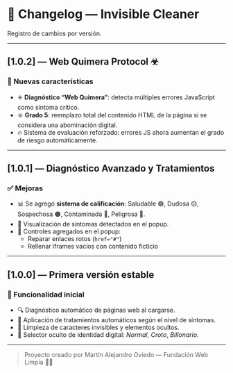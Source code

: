 # 🧾 Changelog — Invisible Cleaner

Registro de cambios por versión.

---

## [1.0.2] — Web Quimera Protocol ☣

### 🚀 Nuevas características
- ✳️ **Diagnóstico “Web Quimera”**: detecta múltiples errores JavaScript como síntoma crítico.
- ☣️ **Grado 5**: reemplazo total del contenido HTML de la página si se considera una abominación digital.
- 🔥 Sistema de evaluación reforzado: errores JS ahora aumentan el grado de riesgo automáticamente.

---

## [1.0.1] — Diagnóstico Avanzado y Tratamientos

### ✅ Mejoras
- 📊 Se agregó **sistema de calificación**: Saludable 🟢, Dudosa 🟡, Sospechosa 🟠, Contaminada 🔴, Peligrosa 🛑.
- 💬 Visualización de síntomas detectados en el popup.
- 🔧 Controles agregados en el popup:
  - Reparar enlaces rotos (`href="#"`)
  - Rellenar iframes vacíos con contenido ficticio

---

## [1.0.0] — Primera versión estable

### 🎉 Funcionalidad inicial
- 🔍 Diagnóstico automático de páginas web al cargarse.
- 🧼 Aplicación de tratamientos automáticos según el nivel de síntomas.
- 🧽 Limpieza de caracteres invisibles y elementos ocultos.
- 👤 Selector oculto de identidad digital: *Normal*, *Croto*, *Billonario*.

---

> Proyecto creado por Martín Alejandro Oviedo — Fundación Web Limpia 🧠✨
